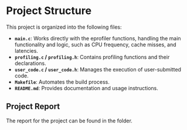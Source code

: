 # Project Structure

This project is organized into the following files:

- **`main.c`**: Works directly with the eprofiler functions, handling the main functionality and logic, such as CPU frequency, cache misses, and latencies.
- **`profiling.c` / `profiling.h`**: Contains profiling functions and their declarations.
- **`user_code.c` / `user_code.h`**: Manages the execution of user-submitted code.
- **`Makefile`**: Automates the build process.
- **`README.md`**: Provides documentation and usage instructions.

## Project Report

The report for the project can be found in the folder.

